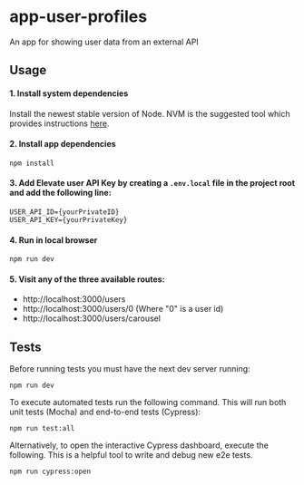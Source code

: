# app-user-profiles
An app for showing user data from an external API


## Usage

#### 1. Install system dependencies
Install the newest stable version of Node. NVM is the suggested tool which provides instructions [here](https://github.com/nvm-sh/nvm?tab=readme-ov-file#intro).

#### 2. Install app dependencies
```
npm install
```

#### 3. Add Elevate user API Key by creating a `.env.local` file in the project root and add the following line:
```
USER_API_ID={yourPrivateID}
USER_API_KEY={yourPrivateKey}
```

#### 4. Run in local browser
```
npm run dev
```

#### 5. Visit any of the three available routes: 
- http://localhost:3000/users
- http://localhost:3000/users/0 (Where "0" is a user id)
- http://localhost:3000/users/carousel


## Tests

Before running tests you must have the next dev server running:
```
npm run dev
```

To execute automated tests run the following command. This will run both unit tests (Mocha) and end-to-end tests (Cypress):
```
npm run test:all
```

Alternatively, to open the interactive Cypress dashboard, execute the following. This is a helpful tool to write and debug new e2e tests.
```
npm run cypress:open
```

